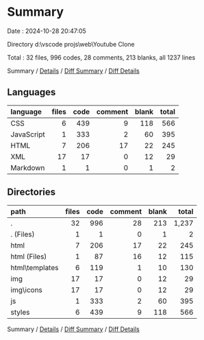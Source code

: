 # Summary

Date : 2024-10-28 20:47:05

Directory d:\\vscode projs\\web\\Youtube Clone

Total : 32 files,  996 codes, 28 comments, 213 blanks, all 1237 lines

Summary / [Details](details.md) / [Diff Summary](diff.md) / [Diff Details](diff-details.md)

## Languages
| language | files | code | comment | blank | total |
| :--- | ---: | ---: | ---: | ---: | ---: |
| CSS | 6 | 439 | 9 | 118 | 566 |
| JavaScript | 1 | 333 | 2 | 60 | 395 |
| HTML | 7 | 206 | 17 | 22 | 245 |
| XML | 17 | 17 | 0 | 12 | 29 |
| Markdown | 1 | 1 | 0 | 1 | 2 |

## Directories
| path | files | code | comment | blank | total |
| :--- | ---: | ---: | ---: | ---: | ---: |
| . | 32 | 996 | 28 | 213 | 1,237 |
| . (Files) | 1 | 1 | 0 | 1 | 2 |
| html | 7 | 206 | 17 | 22 | 245 |
| html (Files) | 1 | 87 | 16 | 12 | 115 |
| html\\templates | 6 | 119 | 1 | 10 | 130 |
| img | 17 | 17 | 0 | 12 | 29 |
| img\\icons | 17 | 17 | 0 | 12 | 29 |
| js | 1 | 333 | 2 | 60 | 395 |
| styles | 6 | 439 | 9 | 118 | 566 |

Summary / [Details](details.md) / [Diff Summary](diff.md) / [Diff Details](diff-details.md)